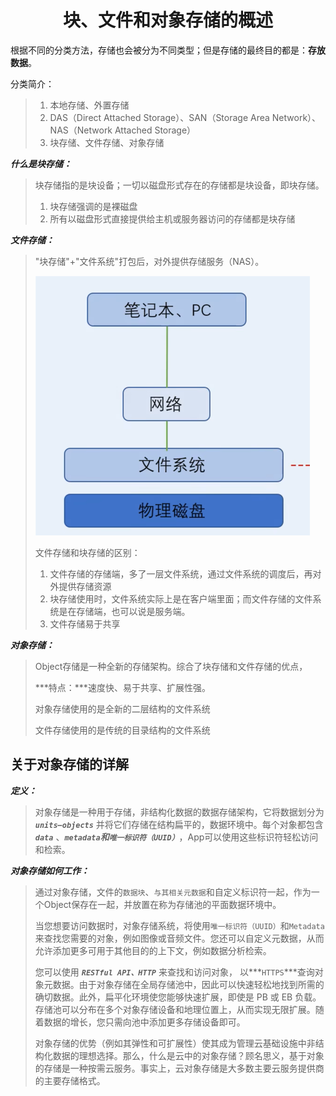 <h1 align="center">块、文件和对象存储的概述</h1>

根据不同的分类方法，存储也会被分为不同类型；但是存储的最终目的都是：**存放数据**。

分类简介：

> 1. 本地存储、外置存储
> 2. DAS（Direct Attached Storage）、SAN（Storage Area Network）、NAS（Network Attached Storage）
> 3. 块存储、文件存储、对象存储

***什么是块存储：***

> 块存储指的是块设备；一切以磁盘形式存在的存储都是块设备，即块存储。
>
> 1. 块存储强调的是裸磁盘
> 2. 所有以磁盘形式直接提供给主机或服务器访问的存储都是块存储

***文件存储：***

> "块存储"+"文件系统"打包后，对外提供存储服务（NAS）。
>
> <img src="access/7.png" style="zoom:50%;" />
>
> 文件存储和块存储的区别：
>
> 1. 文件存储的存储端，多了一层文件系统，通过文件系统的调度后，再对外提供存储资源
> 2. 块存储使用时，文件系统实际上是在客户端里面；而文件存储的文件系统是在存储端，也可以说是服务端。
> 3. 文件存储易于共享

***对象存储：***

> Object存储是一种全新的存储架构。综合了块存储和文件存储的优点，
>
> ***特点：***速度快、易于共享、扩展性强。
>
> 对象存储使用的是全新的二层结构的文件系统
>
> 文件存储使用的是传统的目录结构的文件系统

## 关于对象存储的详解

***定义：***

>  对象存储是一种用于存储，非结构化数据的数据存储架构，它将数据划分为 ***`units—objects`*** 并将它们存储在结构扁平的，数据环境中。每个对象都包含 ***`data`*** 、***`metadata`***和***`唯一标识符（UUID）`***，App可以使用这些标识符轻松访问和检索。

***对象存储如何工作：***

> 通过对象存储，文件的`数据块`、`与其相关元数据`和自定义标识符一起，作为一个Object保存在一起，并放置在称为存储池的平面数据环境中。
>
> 当您想要访问数据时，对象存储系统，将使用`唯一标识符（UUID）`和`Metadata`来查找您需要的对象，例如图像或音频文件。您还可以自定义元数据，从而允许添加更多可用于其他目的的上下文，例如数据分析检索。
>
> 您可以使用 ***`RESTful API、HTTP`*** 来查找和访问对象，  以***`HTTPS`***查询对象元数据。由于对象存储在全局存储池中，因此可以快速轻松地找到所需的确切数据。此外，扁平化环境使您能够快速扩展，即使是 PB 或 EB 负载。存储池可以分布在多个对象存储设备和地理位置上，从而实现无限扩展。随着数据的增长，您只需向池中添加更多存储设备即可。
>
> 对象存储的优势（例如其弹性和可扩展性）使其成为管理云基础设施中非结构化数据的理想选择。那么，什么是云中的对象存储？顾名思义，基于对象的存储是一种按需云服务。事实上，云对象存储是大多数主要云服务提供商的主要存储格式。
















